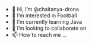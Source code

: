 - 👋 Hi, I’m @chaitanya-drona
- 👀 I’m interested in Football
- 🌱 I’m currently learning Java
- 💞️ I’m looking to collaborate on 
- 📫 How to reach me ...

<!---
chaitanya-drona/chaitanya-drona is a ✨ special ✨ repository because its `README.md` (this file) appears on your GitHub profile.
You can click the Preview link to take a look at your changes.
--->

